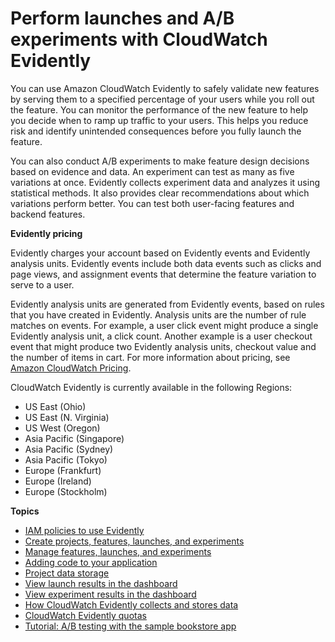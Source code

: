 # Perform launches and A/B experiments with CloudWatch Evidently<a name="CloudWatch-Evidently"></a>

You can use Amazon CloudWatch Evidently to safely validate new features by serving them to a specified percentage of your users while you roll out the feature\. You can monitor the performance of the new feature to help you decide when to ramp up traffic to your users\. This helps you reduce risk and identify unintended consequences before you fully launch the feature\.

You can also conduct A/B experiments to make feature design decisions based on evidence and data\. An experiment can test as many as five variations at once\. Evidently collects experiment data and analyzes it using statistical methods\. It also provides clear recommendations about which variations perform better\. You can test both user\-facing features and backend features\.

**Evidently pricing**

Evidently charges your account based on Evidently events and Evidently analysis units\. Evidently events include both data events such as clicks and page views, and assignment events that determine the feature variation to serve to a user\.

Evidently analysis units are generated from Evidently events, based on rules that you have created in Evidently\. Analysis units are the number of rule matches on events\. For example, a user click event might produce a single Evidently analysis unit, a click count\. Another example is a user checkout event that might produce two Evidently analysis units, checkout value and the number of items in cart\. For more information about pricing, see [Amazon CloudWatch Pricing](https://aws.amazon.com/cloudwatch/pricing/)\. 

CloudWatch Evidently is currently available in the following Regions:
+ US East \(Ohio\)
+ US East \(N\. Virginia\)
+ US West \(Oregon\)
+ Asia Pacific \(Singapore\)
+ Asia Pacific \(Sydney\)
+ Asia Pacific \(Tokyo\)
+ Europe \(Frankfurt\)
+ Europe \(Ireland\)
+ Europe \(Stockholm\)

**Topics**
+ [IAM policies to use Evidently](CloudWatch-Evidently-permissions.md)
+ [Create projects, features, launches, and experiments](CloudWatch-Evidently-projectsfeatures.md)
+ [Manage features, launches, and experiments](CloudWatch-Evidently-manage.md)
+ [Adding code to your application](CloudWatch-Evidently-code-application.md)
+ [Project data storage](CloudWatch-Evidently-datastorage.md)
+ [View launch results in the dashboard](CloudWatch-Evidently-launch-dashboard.md)
+ [View experiment results in the dashboard](CloudWatch-Evidently-experiment-dashboard.md)
+ [How CloudWatch Evidently collects and stores data](CloudWatch-Evidently-datacollection.md)
+ [CloudWatch Evidently quotas](CloudWatch-Evidently-quotas.md)
+ [Tutorial: A/B testing with the sample bookstore app](CloudWatch-Evidently-bookstoreexample.md)